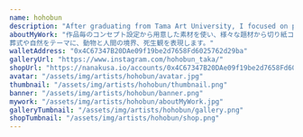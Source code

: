 ```yaml
---
name: hohobun
description: "After graduating from Tama Art University, I focused on painting and short animations. She draws animals and plants clothed in a sense of life and death."
aboutMyWork: "作品毎のコンセプト設定から用意した素材を使い、様々な題材から切り紙コラージュを作成しています。そうして作り出される動物たち、キャタクターたちはアニメーション世界で息をしたり、イラストの自然界で暮らしています。そんな動物たちは再構築された体を持ち、現実世界とは似て非なる姿で生き延びていきます。
葬式や自然をテーマに、動物と人間の境界、死生観を表現します。"
walletAddress: "0x4C67347B20DAe09f19be2d7658Fd6025762d29ba"
galleryUrl: "https://www.instagram.com/hohobun_taka/"
shopUrl: "https://nanakusa.io/accounts/0x4C67347B20DAe09f19be2d7658Fd6025762d29ba/"
avatar: "/assets/img/artists/hohobun/avatar.jpg"
thumbnail: "/assets/img/artists/hohobun/thumbnail.png"
banner: "/assets/img/artists/hohobun/banner.png"
mywork: "/assets/img/artists/hohobun/aboutMyWork.jpg"
galleryTumbnail: "/assets/img/artists/hohobun/gallery.png"
shopTumbnail: "/assets/img/artists/hohobun/shop.png"
---
```

